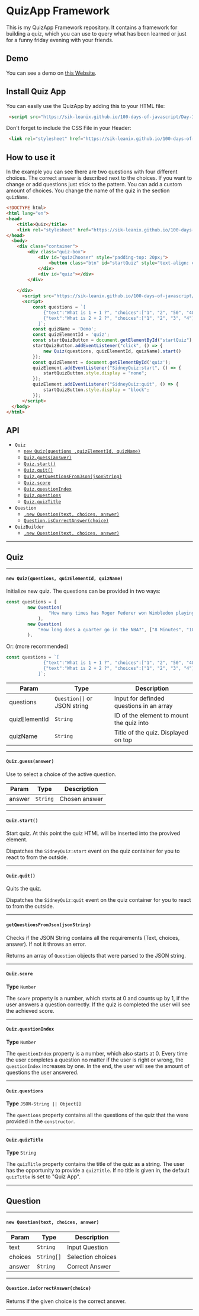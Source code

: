 # QuizApp Framework
This is my QuizApp Framework repository. It contains a framework for building a quiz, which you can use to query what has been learned or just for a funny friday evening with your friends. 

## Demo
You can see a demo on [this Website](https://sik-leanix.github.io/100-days-of-javascript/Day-11-Quiz-App/index.html).

## Install Quiz App
You can easily use the QuizApp by adding this to your HTML file:

```HTML 
 <script src="https://sik-leanix.github.io/100-days-of-javascript/Day-11-Quiz-App/app.js"></script>
```

Don't forget to include the CSS File in your Header:

```HTML
 <link rel="stylesheet" href="https://sik-leanix.github.io/100-days-of-javascript/Day-11-Quiz-App/quizFramework.css">
```

## How to use it

In the example you can see there are two questions with four different choices. The correct answer is described next to the choices. If you want to change or add questions just stick to the pattern. You can add a custom amount of choices. You change the name of the quiz in the section ``quizName``. 


```HTML
<!DOCTYPE html>
<html lang="en">
<head>
    <title>Quiz</title>
    <link rel="stylesheet" href="https://sik-leanix.github.io/100-days-of-javascript/Day-11-Quiz-App/quizFramework.css">
</head>
  <body>
    <div class="container">
        <div class="quiz-box">
            <div id="quizChooser" style="padding-top: 20px;">
                <button class="btn" id="startQuiz" style="text-align: center">Start the Quiz</button>
            </div>
            <div id="quiz"></div>
        </div>
     
    </div>
      <script src="https://sik-leanix.github.io/100-days-of-javascript/Day-11-Quiz-App/app.js"></script>
      <script>
          const questions = `[
              {"text":"What is 1 + 1 ?", "choices":["1", "2", "50", "40"], "answer":"2"},
              {"text":"What is 2 + 2 ?", "choices":["1", "2", "3", "4"], "answer":"4"}
            ]`;
          const quizName = 'Demo';
          const quizElementId = 'quiz';
          const startQuizButton = document.getElementById("startQuiz");
          startQuizButton.addEventListener("click", () => {
              new Quiz(questions, quizElementId, quizName).start()
          });
          const quizElement = document.getElementById('quiz');
          quizElement.addEventListener("SidneyQuiz:start", () => {
              startQuizButton.style.display = "none";
          });
          quizElement.addEventListener("SidneyQuiz:quit", () => {
              startQuizButton.style.display = "block";
          });
      </script>
  </body>
</html>
```

## API

* `Quiz`
  * [`new Quiz(questions ,quizElementId, quizName)`](#new)
  * [`Quiz.guess(answer)`](#guess-answer)
  * [`Quiz.start()`](#start)
  * [`Quiz.quit()`](#quit)
  * [`Quiz.getQuestionsFromJson(jsonString)`](#check-JSON)
  * [`Quiz.score`](#score)
  * [`Quiz.questionIndex`](#questionIndex)
  * [`Quiz.questions`](#questions)
  * [`Quiz.quizTitle`](#quizTitle)
* `Question`
  * [`.new Question(text, choices, answer)`](#new-Question)
  * [`Question.isCorrectAnswer(choice)`](#correctAnswer)
* `QuizBuilder`
  * [`.new Question(text, choices, answer)`](#new-Question)


* * *

## Quiz

*** 
<a name="new"></a>
#### `new Quiz(questions, quizElementId, quizName)`

Initialize new quiz. The questions can be provided in two ways:

```Javascript
const questions = [
        new Question(
                "How many times has Roger Federer won Wimbledon playing singles?", ["7", "10", "8", "5"], "8"
            ),
        new Question(
            "How long does a quarter go in the NBA?", ["8 Minutes", "10 Minutes", "12 Minutes", "15 Minutes"], "12 Minutes"
        ),
``` 

Or: (more recommended)

```Javascript 
const questions = `[
              {"text":"What is 1 + 1 ?", "choices":["1", "2", "50", "40"], "answer":"2"},
              {"text":"What is 2 + 2 ?", "choices":["1", "2", "3", "4"], "answer":"4"}
            ]`;
```

| Param | Type | Description |
| --- | --- | --- |
| questions | `Question[]` or JSON string | Input for definded questions in an array |
| quizElementId | `String` | ID of the element to mount the quiz into |
| quizName | `String` | Title of the quiz. Displayed on top |

* * *

<a name="guess-answer"></a>
#### `Quiz.guess(answer)`

Use to select a choice of the active question.

| Param | Type | Description |
| --- | --- | --- |
| answer | `String` |  Chosen answer  |

* * *

<a name="start"></a>
#### `Quiz.start()`

Start quiz. At this point the quiz HTML will be inserted into the provived element.

Dispatches the `SidneyQuiz:start` event on the quiz container for you to react to from the outside.

* * *

<a name="quit"></a>
#### `Quiz.quit()`

Quits the quiz.

Dispatches the `SidneyQuiz:quit` event on the quiz container for you to react to from the outside.

* * *

<a name="check-JSON"></a>
#### `getQuestionsFromJson(jsonString)`

Checks if the JSON String contains all the requirements (Text, choices, answer).
If not it throws an error.

Returns an array of `Question` objects that were parsed to the JSON string.

* * *

<a name="score"></a>
#### `Quiz.score`
**Type** `Number`

The `score` property is a number, which starts at 0 and counts up by 1, if the user answers a question correctly. If the quiz is completed the user will see the achieved score. 

*** 

<a name="questionIndex"></a>
#### `Quiz.questionIndex`
**Type** `Number`

The `questionIndex` property is a number, which also starts at 0. Every time the user completes a question no matter if the user is right or wrong, the `questionIndex` increases by one. In the end, the user will see the amount of questions the user answered. 

*** 

<a name="questions"></a>
#### `Quiz.questions`
**Type** `JSON-String || Object[]`

The `questions` property contains all the questions of the quiz that the were provided in the `constructor`.

*** 

<a name="quizTitle"></a>
#### `Quiz.quizTitle`
**Type** `String`

The `quizTitle` property contains the title of the quiz as a string. The user has the opportunity to provide a `quizTitle`. If no title is given in, the default `quizTitle` is set to "Quiz App". 

*** 
## Question 

*** 

<a name="new-Question"></a>
#### `new Question(text, choices, answer)`

| Param | Type | Description |
| --- | --- | --- |
| text | `String` | Input Question |
| choices | `String[]` | Selection choices |
| answer | `String` | Correct Answer |

*** 

<a name="correctAnswer"></a>
#### `Question.isCorrectAnswer(choice)`

Returns if the given choice is the correct answer.

*** 

